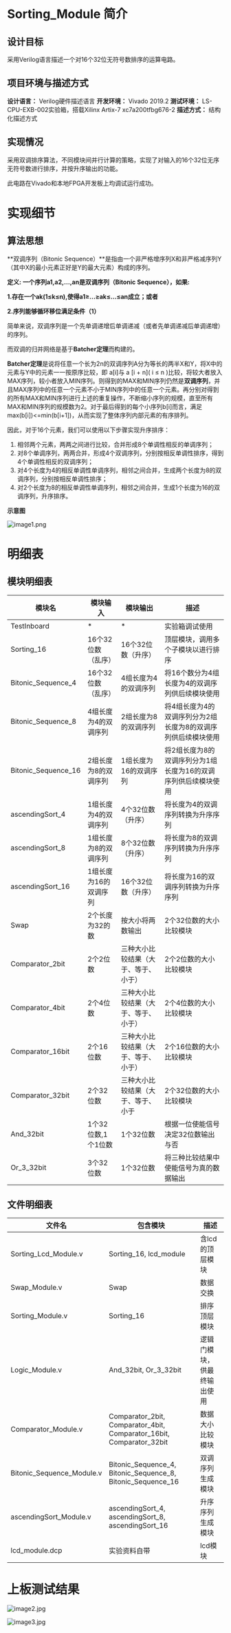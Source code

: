 # Sorting_Module 简介

## 设计目标

采用Verilog语言描述一个对16个32位无符号数排序的运算电路。

## 项目环境与描述方式

**设计语言：** Verilog硬件描述语言
**开发环境：** Vivado 2019.2
**测试环境：** LS-CPU-EXB-002实验箱，搭载Xilinx Artix-7 xc7a200tfbg676-2
**描述方式：** 结构化描述方式

## 实现情况

采用双调排序算法，不同模块间并行计算的策略，实现了对输入的16个32位无序无符号数进行排序，并按升序输出的功能。

此电路在Vivado和本地FPGA开发板上均调试运行成功。

# 实现细节

## 算法思想

**双调序列（Bitonic Sequence）**是指由一个非严格增序列X和非严格减序列Y（其中X的最小元素正好是Y的最大元素）构成的序列。

**定义: 一个序列a1,a2,…,an是双调序列（Bitonic Sequence），如果:**

**1.存在一个ak(1≤k≤n),使得a1≥…≥ak≤…≤an成立；或者**

**2.序列能够循环移位满足条件（1）**

简单来说，双调序列是一个先单调递增后单调递减（或者先单调递减后单调递增）的序列。

而双调的归并网络是基于**Batcher定理**而构建的。

**Batcher定理**是说将任意一个长为2n的双调序列A分为等长的两半X和Y，将X中的元素与Y中的元素一一按原序比较，即 a[i]与 a [i + n]( i ≤ n )比较，将较大者放入MAX序列，较小者放入MIN序列。则得到的MAX和MIN序列仍然是**双调序列**，并且MAX序列中的任意一个元素不小于MIN序列中的任意一个元素。再分别对得到的所有MAX和MIN序列进行上述的重复操作，不断缩小序列的规模，直至所有MAX和MIN序列的规模数为2。对于最后得到的每个小序列b[i]而言，满足max(b[i])<=min(b[i+1])，从而实现了整体序列内部元素的有序排列。

因此，对于16个元素，我们可以使用以下步骤实现升序排序：

1. 相邻两个元素，两两之间进行比较，合并形成8个单调性相反的单调序列；
2. 对8个单调序列，两两合并，形成4个双调序列，分别按相反单调性排序，得到4个单调性相反的双调序列；
3. 对4个长度为4的相反单调性单调序列，相邻之间合并，生成两个长度为8的双调序列，分别按相反单调性排序；
4. 对2个长度为8的相反单调性单调序列，相邻之间合并，生成1个长度为16的双调序列，升序排序。

**示意图**

![image1.png](./README_assets/image1.png)

#  明细表

## 模块明细表

| 模块名              | 模块输入              | 模块输出                             | 描述                                                         |
| ------------------- | --------------------- | ------------------------------------ | ------------------------------------------------------------ |
| TestInboard         | *                     | *                                    | 实验箱调试使用                                               |
| Sorting_16          | 16个32位数（乱序）    | 16个32位数（升序）                   | 顶层模块，调用多个子模块以进行排序                           |
| Bitonic_Sequence_4  | 16个32位数（乱序）    | 4组长度为4的双调序列                 | 将16个数分为4组长度为4的双调序列供后续模块使用               |
| Bitonic_Sequence_8  | 4组长度为4的双调序列  | 2组长度为8的双调序列                 | 将4组长度为4的双调序列分为2组长度为8的双调序列供后续模块使用 |
| Bitonic_Sequence_16 | 2组长度为8的双调序列  | 1组长度为16的双调序列                | 将2组长度为8的双调序列分为1组长度为16的双调序列供后续模块使用 |
| ascendingSort_4     | 1组长度为4的双调序列  | 4个32位数（升序）                    | 将长度为4的双调序列转换为升序序列                            |
| ascendingSort_8     | 1组长度为8的双调序列  | 8个32位数（升序）                    | 将长度为8的双调序列转换为升序序列                            |
| ascendingSort_16    | 1组长度为16的双调序列 | 16个32位数（升序）                   | 将长度为16的双调序列转换为升序序列                           |
| Swap                | 2个长度为32的数       | 按大小将两数输出                     | 2个32位数的大小比较模块                                      |
| Comparator_2bit     | 2个2位数              | 三种大小比较结果（大于、等于、小于） | 2个2位数的大小比较模块                                       |
| Comparator_4bit     | 2个4位数              | 三种大小比较结果（大于、等于、小于） | 2个4位数的大小比较模块                                       |
| Comparator_16bit    | 2个16位数             | 三种大小比较结果（大于、等于、小于） | 2个16位数的大小比较模块                                      |
| Comparator_32bit    | 2个32位数             | 三种大小比较结果（大于、等于、小于   | 2个32位数的大小比较模块                                      |
| And_32bit           | 1个32位数,1个1位数    | 1个32位数                            | 根据一位使能信号决定32位数输出与否                           |
| Or_3_32bit          | 3个32位数             | 1个32位数                            | 将三种比较结果中使能信号为真的数据输出                       |

## 文件明细表

| 文件名                    | 包含模块                                                     | 描述                       |
| ------------------------- | ------------------------------------------------------------ | -------------------------- |
| Sorting_Lcd_Module.v      | Sorting_16,  lcd_module                                      | 含lcd的顶层模块            |
| Swap_Module.v             | Swap                                                         | 数据交换                   |
| Sorting_Module.v          | Sorting_16                                                   | 排序顶层模块               |
| Logic_Module.v            | And_32bit,  Or_3_32bit                                       | 逻辑门模块，供最终输出使用 |
| Comparator_Module.v       | Comparator_2bit,  Comparator_4bit,  Comparator_16bit,  Comparator_32bit | 数据大小比较模块           |
| Bitonic_Sequence_Module.v | Bitonic_Sequence_4,  Bitonic_Sequence_8,  Bitonic_Sequence_16 | 双调序列生成模块           |
| ascendingSort_Module.v    | ascendingSort_4,  ascendingSort_8,  ascendingSort_16         | 升序序列生成模块           |
| lcd_module.dcp            | 实验资料自带                                                 | lcd模块                    |

# 上板测试结果

![image2.jpg](./README_assets/image2.jpg)

![image3.jpg](./README_assets/image3.jpg)

